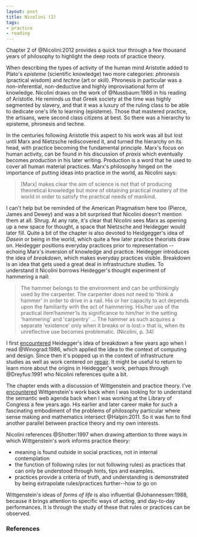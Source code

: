 ```yaml
---
layout: post
title: Nicolini (2)
tags:
- practice
- reading
---
```



Chapter 2 of @Nicolini:2012 provides a quick tour through a few thousand years
of philosophy to highlight the deep roots of practice theory.

When describing the types of activity of the human mind Aristotle added to
Plato's *episteme* (scientific knowledge) two more categories: *phronesis*
(practical wisdom) and *techne* (art or skill). Phronesis in particular was a
non-inferential, non-deductive and highly improvisational form of knowledge.
Nicolini draws on the work of @Nussbaum:1986 in his reading of Aristotle. He
reminds us that Greek society at the time was highly segmented by slavery, and
that it was a luxury of the ruling class to be able to dedicate one's life to
learning (episteme). Those that mastered practice, the artisans, were second
class citizens at best. So there was a hierarchy to episteme, phronesis and
techne.

In the centuries following Aristotle this aspect to his work was all but lost
until Marx and Nietzsche rediscovered it, and turned the hierarchy on its head,
with practice becoming the fundamental principle. Marx's focus on human
activity, can be found in his discussion of *praxis* which eventually becomes
*production* in his later writing. Production is a word that he used to cover
all human material practices. Marx's philosophy hinged on the importance of
putting ideas into practice in the world, as Nicolini says:

> [Marx] makes clear the aim of science is not that of producing theoretical 
> knowledge but more of obtaining practical mastery of the world in order to 
> satisfy the practical needs of mankind.

I can't help but be reminded of the American Pragmatism here too (Pierce, James
and Dewey) and was a bit surprised that Nicolini doesn't mention them at all.
Shrug. At any rate, it's clear that Nicolini sees Marx as opening up a new space
for thought, a space that Nietzsche and Heidegger would later fill. Quite a bit
of the chapter is also devoted to Heidgegger's idea of *Dasein* or being in the
world, which quite a few later practice theorists draw on.  Heidegger positions
everyday practices prior to representation -- echoing Marx's inversion of
knowledge and practice. Heidegger introduces the idea of *breakdown*, which
makes everyday practices visible. Breakdown is an idea that gets used a great
deal in infrastructure studies. To understand it Nicolini borrows Heidegger's
thought experiment of hammering a nail:

> The hammer belongs to the environment and can be unthinkingly used by the
> carpenter. The carpenter does not need to 'think a hammer' in order to drive 
> in a nail. His or her capacity to act depends upon the familiarity with the 
> act of hammering. His/her use of the practical item‘hammer’is its 
> significance to him/her in the setting 'hammering' and 'carpentry' ... The
> hammer as such acquires a separate 'existence' only when it breaks or is lost:> that is, when its unreflective use becomes problematic. (Nicolini, p. 34)

I first [encountered] Heidegger's idea of breakdown a few years ago when I read
@Winograd:1986, which applied the idea to the context of computing and design.
Since then it's popped up in the context of infrastructure studies as well as
work centered on [repair]. It might be useful to return to learn more about the
origins in Heidegger's work, perhaps through @Dreyfus:1991 who Nicolini
references quite a bit.

The chapter ends with a discussion of Wittgenstein and practice theory. I've
[encountered] Wittgenstein's work back when I was looking for to understand the
semantic web agenda back when I was working at the Library of Congress a few
years ago. His earlier and later career make for such a fascinating embodiment
of the problems of philosophy particular where sense making and mathematics
intersect @Halpin:2011. So it was fun to find another parallel between practice
theory and my own interests.

Nicolini references @Shotter:1997 when drawing attention to three ways in which
Wittgenstein's work informs practice theory:

* meaning is found outside in social practices, not in internal contemplation
* the function of following rules (or not following rules) as practices that can
  only be understood through hints, tips and examples.
* practices provide a criteria of truth, and understanding is demonstrated by 
  being extrapolate rules/practices further--how to go on

Wittgenstein's ideas of *forms of life* is also influential @Johannessen:1988,
because it brings attention to specific ways of acting, and day-to-day
performances. It is through the study of these that rules or practices can be
observed. 

### References

[encountered]: http://inkdroid.org/2011/05/02/a-bit-about-scruffiness/
[repair]: http://reclaimingrepair.com/
